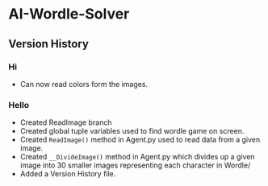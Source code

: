 # AI-Wordle-Solver

## Version History

### Hi

- Can now read colors form the images.

### Hello

- Created ReadImage branch
- Created global tuple variables used to find wordle game on screen.
- Created `ReadImage()` method in Agent.py used to read data from a given image.
- Created `__DivideImage()` method in Agent.py which divides up a given image into 30 smaller images representing each character in Wordle/
- Added a Version History file.
